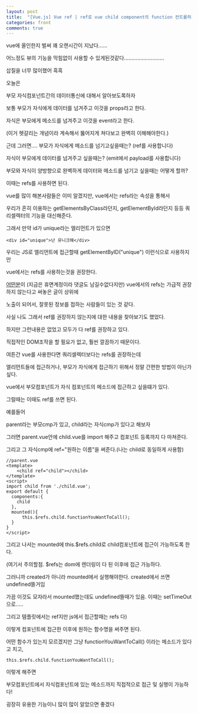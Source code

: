 ```yaml
---
layout: post
title:  "[Vue.js] Vue ref | ref로 vue child component의 function 컨트롤하기(뷰 자식컴포넌트 함수 실행하기)"
categories: front 
comments: true
---
```




vue에 올인한지 벌써 꽤 오랜시간이 지났다......

어느정도 뷰의 기능을 막힘없이 사용할 수 있게된것같다...........................

삽질을 너무 많이했어 흑흑



오늘은

부모 자식컴포넌트간의 데이터통신에 대해서 알아보도록하자

보통 부모가 자식에게 데이터를 넘겨주고 이것을 props라고 한다.

자식은 부모에게 메소드를 넘겨주고 이것을 event라고 한다.

(이거 헷갈리는 개념이라 계속해서 뚫어지게 쳐다보고 완벽히 이해해야한다.)



근데 그러면.... 부모가 자식에게 메소드를 넘기고싶을때는? (ref를 사용합니다)

자식이 부모에게 데이터를 넘겨주고 싶을때는? (emit에서 payload를 사용합니다)

부모와 자식이 양방향으로 완벽하게 데이터와 메소드를 넘기고 싶을때는 어떻게 할까?

이때는 refs를 사용하면 된다.



vue를 많이 해본사람들은 이미 알겠지만, vue에서는 refs라는 속성을 통해서 

우리가 흔히 이용하는 getElementsByClass라던지, getElementById라던지 등등 쿼리셀렉터의 기능을 대신해준다.

그래서 만약 id가 unique라는 엘리먼트가 있으면

~~~
<div id="unique">난 유니크해</div>
~~~

우리는 JS로 엘리먼트에 접근할때 getElementByID("unique") 이런식으로 사용하지만

vue에서는 refs를 사용하는것을 권장한다. 



[어떤분](https://devriver.tistory.com/31)이 (지금은 휴면계정이라 댓글도 남길수없다지만) vue에서의 refs는 가급적 권장하지 않는다고 써놓은 글이 상위에

노출이 되어서, 잘못된 정보를 접하는 사람들이 있는 것 같다.

사실 나도 그래서 ref를 권장하지 않는지에 대한 내용을 찾아보기도 했었다.

하지만 그런내용은 없었고 모두가 다 ref를 권장하고 있다.

직접적인 DOM조작을 할 필요가 없고, 훨씬 깔끔하기 때문이다.



여튼간 vue를 사용한다면 쿼리셀렉터보다는 refs를 권장하는데

엘리먼트들에 접근하거나, 부모가 자식에게 접근하기 위해서 정말 간편한 방법이 아닌가 싶다.

vue에서 부모컴포넌트가 자식 컴포넌트의 메소드에 접근하고 싶을떄가 있다.

그럴때는 이때도 ref를 쓰면 된다.

예를들어

parent라는 부모cmp가 있고, child라는 자식cmp가 있다고 해보자

그러면 parent.vue안에 child.vue를 import 해주고 컴포넌트 등록까지 다 마쳐준다.

그리고 그 자식cmp에 ref="원하는 이름"을 써준다.(나는 child로 동일하게 사용함)

~~~vue
//parent.vue
<template>
	<child ref="child"></child>
</template>
<script>
import child from './child.vue';
export default {
  components:{
	child
  },
  mounted(){
      this.$refs.child.functionYouWantToCall();
  }
}
</script>
~~~



그리고 나서는 mounted에 this.$refs.child로 child컴포넌트에 접근이 가능하도록 한다.

(여기서 주의할점. $refs는 dom에 렌더링이 다 된 이후에 접근 가능하다. 

그러니까 created가 아니라 mounted에서 실행해야한다. created에서 쓰면 undefined뜰거임

가끔 이것도 모자라서 mounted했는데도 undefined뜰때가 있음. 이때는 setTimeOut으로.....

그리고 템플릿에서는 ref지만 js에서 접근할때는 refs 다)



이렇게 컴포넌트에 접근한 이후에 원하는 함수명을 써주면 된다.

어떤 함수가 있는지 모르겠지만 그냥 functionYouWantToCall() 이라는 메소드가 있다고 치고,

~~~vue
this.$refs.child.functionYouWantToCall();
~~~

이렇게 해주면

부모컴포넌트에서 자식컴포넌트에 있는 메소드까지 직접적으로 접근 및 실행이 가능하다!

굉장히 유용한 기능이니 많이 많이 알았으면 좋겠다